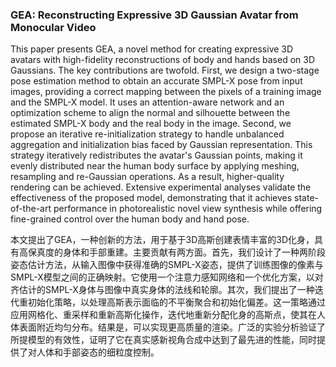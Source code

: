 ### GEA: Reconstructing Expressive 3D Gaussian Avatar from Monocular Video

This paper presents GEA, a novel method for creating expressive 3D avatars with high-fidelity reconstructions of body and hands based on 3D Gaussians. The key contributions are twofold. First, we design a two-stage pose estimation method to obtain an accurate SMPL-X pose from input images, providing a correct mapping between the pixels of a training image and the SMPL-X model. It uses an attention-aware network and an optimization scheme to align the normal and silhouette between the estimated SMPL-X body and the real body in the image. Second, we propose an iterative re-initialization strategy to handle unbalanced aggregation and initialization bias faced by Gaussian representation. This strategy iteratively redistributes the avatar's Gaussian points, making it evenly distributed near the human body surface by applying meshing, resampling and re-Gaussian operations. As a result, higher-quality rendering can be achieved. Extensive experimental analyses validate the effectiveness of the proposed model, demonstrating that it achieves state-of-the-art performance in photorealistic novel view synthesis while offering fine-grained control over the human body and hand pose.

本文提出了GEA，一种创新的方法，用于基于3D高斯创建表情丰富的3D化身，具有高保真度的身体和手部重建。主要贡献有两方面。首先，我们设计了一种两阶段姿态估计方法，从输入图像中获得准确的SMPL-X姿态，提供了训练图像的像素与SMPL-X模型之间的正确映射。它使用一个注意力感知网络和一个优化方案，以对齐估计的SMPL-X身体与图像中真实身体的法线和轮廓。其次，我们提出了一种迭代重初始化策略，以处理高斯表示面临的不平衡聚合和初始化偏差。这一策略通过应用网格化、重采样和重新高斯化操作，迭代地重新分配化身的高斯点，使其在人体表面附近均匀分布。结果是，可以实现更高质量的渲染。广泛的实验分析验证了所提模型的有效性，证明了它在真实感新视角合成中达到了最先进的性能，同时提供了对人体和手部姿态的细粒度控制。
